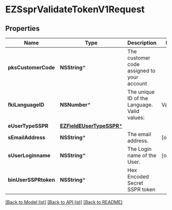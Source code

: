 # EZSsprValidateTokenV1Request

## Properties
Name | Type | Description | Notes
------------ | ------------- | ------------- | -------------
**pksCustomerCode** | **NSString*** | The customer code assigned to your account | 
**fkiLanguageID** | **NSNumber*** | The unique ID of the Language.  Valid values:  |Value|Description| |-|-| |1|French| |2|English| | 
**eUserTypeSSPR** | [**EZFieldEUserTypeSSPR***](EZFieldEUserTypeSSPR.md) |  | 
**sEmailAddress** | **NSString*** | The email address. | [optional] 
**sUserLoginname** | **NSString*** | The Login name of the User. | [optional] 
**binUserSSPRtoken** | **NSString*** | Hex Encoded Secret SSPR token | 

[[Back to Model list]](../README.md#documentation-for-models) [[Back to API list]](../README.md#documentation-for-api-endpoints) [[Back to README]](../README.md)


